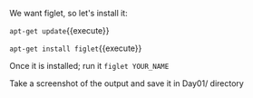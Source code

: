 We want figlet, so let's install it:

`apt-get update`{{execute}}

`apt-get install figlet`{{execute}}

Once it is installed; run it `figlet YOUR_NAME` 

Take a screenshot of the output and save it in Day01/ directory

